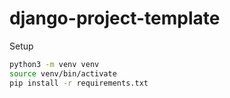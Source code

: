 # django-project-template
Setup
```bash
python3 -m venv venv
source venv/bin/activate
pip install -r requirements.txt
```